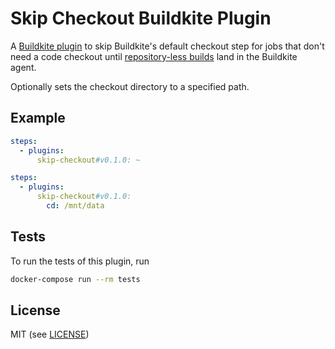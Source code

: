 # Skip Checkout Buildkite Plugin

A [Buildkite plugin](https://buildkite.com/docs/agent/v3/plugins) to skip Buildkite's default checkout step for jobs that don't need a code checkout until [repository-less builds](https://github.com/buildkite/agent/issues/233) land in the Buildkite agent.

Optionally sets the checkout directory to a specified path.

## Example

```yml
steps:
  - plugins:
      skip-checkout#v0.1.0: ~
```

```yml
steps:
  - plugins:
      skip-checkout#v0.1.0:
        cd: /mnt/data
```

## Tests

To run the tests of this plugin, run
```sh
docker-compose run --rm tests
```

## License

MIT (see [LICENSE](LICENSE))
